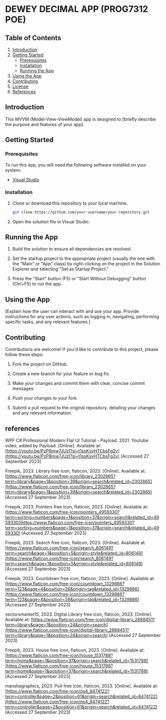# DEWEY DECIMAL APP (PROG7312 POE)

## Table of Contents

1. [Introduction](#introduction)
2. [Getting Started](#getting-started)
    - [Prerequisites](#prerequisites)
    - [Installation](#installation)
    - [Running the App](#running-the-app)
3. [Using the App](#using-the-app)
4. [Contributing](#contributing)
5. [License](#license)
6. [References](#references)

## Introduction

This MVVM (Model-View-ViewModel) app is designed to [briefly describe the purpose and features of your app].

## Getting Started

### Prerequisites

To run this app, you will need the following software installed on your system:

- [Visual Studio](https://visualstudio.microsoft.com/downloads/)

### Installation

1. Clone or download this repository to your local machine.

   ```bash
   git clone https://github.com/your-username/your-repository.git
   ```

2. Open the solution file in Visual Studio.

## Running the App

1. Build the solution to ensure all dependencies are resolved.

2. Set the startup project to the appropriate project (usually the one with the "Main" or "App" class) by right-clicking on the project in the Solution Explorer and selecting "Set as Startup Project."

3. Press the "Start" button (F5) or "Start Without Debugging" button (Ctrl+F5) to run the app.

## Using the App

[Explain how the user can interact with and use your app. Provide instructions for any user actions, such as logging in, navigating, performing specific tasks, and any relevant features.]

## Contributing

Contributions are welcome! If you'd like to contribute to this project, please follow these steps:

1. Fork the project on GitHub.

2. Create a new branch for your feature or bug fix.

3. Make your changes and commit them with clear, concise commit messages.

4. Push your changes to your fork.

5. Submit a pull request to the original repository, detailing your changes and any relevant information.


## references

WPF C# Professional Modern Flat UI Tutorial - Payload. 2021. Youtube video, added by Payload. [Online]. Available at: [https://youtu.be/PzP8mw7JUzI?si=t1ssKsyHTCbsFg2v](https://youtu.be/PzP8mw7JUzI?si=t1ssKsyHTCbsFg2v) [Accessed 27 September 2023]

Freepik, 2023. Library free icon, flaticon, 2023. [Online]. Available at: [https://www.flaticon.com/free-icon/library_2302865?term=library&page=1&position=39&origin=search&related_id=2302865](https://www.flaticon.com/free-icon/library_2302865?term=library&page=1&position=39&origin=search&related_id=2302865) [Accessed 27 September 2023]

Freepik, 2023. Pointers free icon, flaticon, 2023. [Online]. Available at: [https://www.flaticon.com/free-icon/pointers_4959330?term=sorting+numbers&page=1&position=37&origin=search&related_id=4959330](https://www.flaticon.com/free-icon/pointers_4959330?term=sorting+numbers&page=1&position=37&origin=search&related_id=4959330) [Accessed 27 September 2023]

Freepik, 2023. Search free icon, flaticon, 2023. [Online]. Available at: [https://www.flaticon.com/free-icon/search_806149?term=search&page=1&position=5&origin=style&related_id=806149](https://www.flaticon.com/free-icon/search_806149?term=search&page=1&position=5&origin=style&related_id=806149) [Accessed 27 September 2023]

Freepik, 2023. Countdown free icon, flaticon, 2023. [Online]. Available at: [https://www.flaticon.com/free-icon/countdown_1329886?term=123&page=4&position=26&origin=tag&related_id=1329886](https://www.flaticon.com/free-icon/countdown_1329886?term=123&page=4&position=26&origin=tag&related_id=1329886) [Accessed 27 September 2023]

vectorsmarket15, 2023. Digital Library free icon, flaticon, 2023. [Online]. Available at: [https://www.flaticon.com/free-icon/digital-library_2888451?term=library&page=1&position=24&origin=search](https://www.flaticon.com/free-icon/digital-library_2888451?term=library&page=1&position=24&origin=search) [Accessed 27 September 2023]

Freepik, 2023. House free icon, flaticon, 2023. [Online]. Available at: [https://www.flaticon.com/free-icon/house_1531788?term=home&page=1&position=37&origin=search&related_id=1531788](https://www.flaticon.com/free-icon/house_1531788?term=home&page=1&position=37&origin=search&related_id=1531788) [Accessed 27 September 2023]

manshagraphics, 2023. Ps4 free icon, flaticon, 2023. [Online]. Available at: [https://www.flaticon.com/free-icon/ps4_8474122?term=controller&page=2&position=61&origin=search&related_id=8474122](https://www.flaticon.com/free-icon/ps4_8474122?term=controller&page=2&position=61&origin=search&related_id=8474122) [Accessed 27 September 2023]
